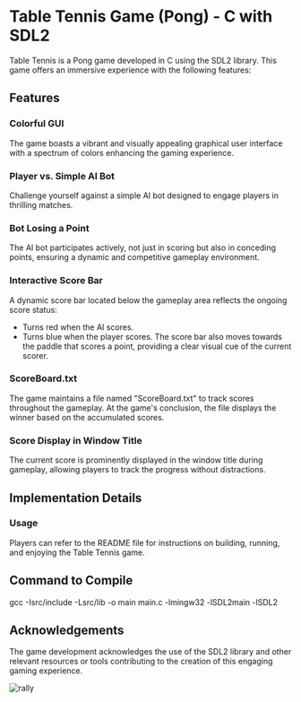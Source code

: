 # Table Tennis Game (Pong) - C with SDL2

Table Tennis is a Pong game developed in C using the SDL2 library. This game offers an immersive experience with the following features:

## Features

### Colorful GUI
The game boasts a vibrant and visually appealing graphical user interface with a spectrum of colors enhancing the gaming experience.

### Player vs. Simple AI Bot
Challenge yourself against a simple AI bot designed to engage players in thrilling matches.

### Bot Losing a Point
The AI bot participates actively, not just in scoring but also in conceding points, ensuring a dynamic and competitive gameplay environment.

### Interactive Score Bar
A dynamic score bar located below the gameplay area reflects the ongoing score status:
- Turns red when the AI scores.
- Turns blue when the player scores.
The score bar also moves towards the paddle that scores a point, providing a clear visual cue of the current scorer.

### ScoreBoard.txt
The game maintains a file named "ScoreBoard.txt" to track scores throughout the gameplay. At the game's conclusion, the file displays the winner based on the accumulated scores.

### Score Display in Window Title
The current score is prominently displayed in the window title during gameplay, allowing players to track the progress without distractions.

## Implementation Details

### Usage
Players can refer to the README file for instructions on building, running, and enjoying the Table Tennis game.

## Command to Compile
gcc -Isrc/include -Lsrc/lib -o main main.c -lmingw32 -lSDL2main -lSDL2

## Acknowledgements
The game development acknowledges the use of the SDL2 library and other relevant resources or tools contributing to the creation of this engaging gaming experience.

![rally](https://github.com/abdullahazharkhan/TableTennis-SDL2/assets/109475658/0816b0d4-18df-4621-987e-1f324a5b01aa)

